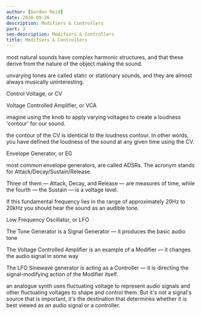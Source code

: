 ```yaml
---
author: [Gordon Reid]
date: 2020-09-26
description: Modifiers & Controllers
part: 3
seo-description: Modifiers & Controllers
title: Modifiers & Controllers
---
```


most natural sounds have complex harmonic structures, and that these derive from the nature of the object making the sound.

unvarying tones are called static or stationary sounds, and they are almost always musically uninteresting.

Control Voltage, or CV

Voltage Controlled Amplifier, or VCA

imagine using the knob to apply varying voltages to create a loudness 'contour' for our sound.

the contour of the CV is identical to the loudness contour. In other words, you have defined the loudness of the sound at any given time using the CV.

Envelope Generator, or EG

most common envelope generators, are called ADSRs. The acronym stands for Attack/Decay/Sustain/Release.

Three of them — Attack, Decay, and Release — are measures of time, while the fourth — the Sustain — is a voltage level.

If this fundamental frequency lies in the range of approximately 20Hz to 20kHz you should hear the sound as an audible tone.

Low Frequency Oscillator, or LFO

The Tone Generator is a Signal Generator — it produces the basic audio tone

The Voltage Controlled Amplifier is an example of a Modifier — it changes the audio signal in some way

The LFO Sinewave generator is acting as a Controller — it is directing the signal-modifying action of the Modifier itself.

an analogue synth uses fluctuating voltage to represent audio signals and other fluctuating voltages to shape and control them. But it's not a signal's source that is important, it's the destination that determines whether it is best viewed as an audio signal or a controller.
